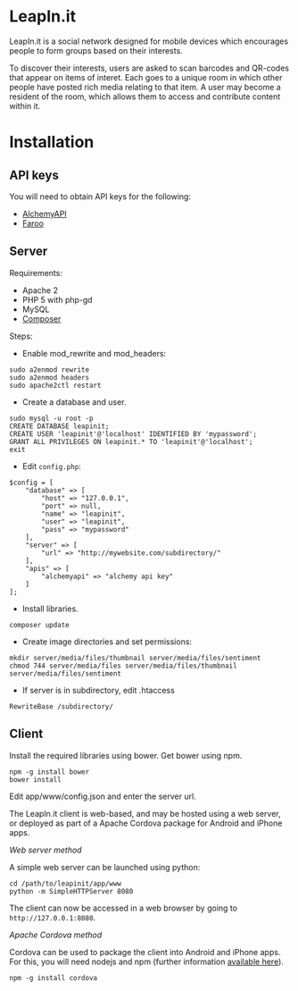 LeapIn.it
=========

LeapIn.it is a social network designed for mobile devices which encourages people to form groups based on their interests.

To discover their interests, users are asked to scan barcodes and QR-codes that appear on items of interet. Each goes to a unique room in which other people have posted rich media relating to that item. A user may become a resident of the room, which allows them to access and contribute content within it.


Installation
============


API keys
--------
You will need to obtain API keys for the following:
* [AlchemyAPI](http://www.alchemyapi.com/)
* [Faroo](http://www.faroo.com/)

Server
------

Requirements:
* Apache 2
* PHP 5 with php-gd
* MySQL
* [Composer](https://getcomposer.org/download/)

Steps:
* Enable mod_rewrite and mod_headers:
```
sudo a2enmod rewrite
sudo a2enmod headers
sudo apache2ctl restart
```
* Create a database and user.
```
sudo mysql -u root -p
CREATE DATABASE leapinit;
CREATE USER 'leapinit'@'localhost' IDENTIFIED BY 'mypassword';
GRANT ALL PRIVILEGES ON leapinit.* TO 'leapinit'@'localhost';
exit
```
* Edit `config.php`:
```
$config = [
	"database" => [
		"host" => "127.0.0.1",
		"port" => null,
		"name" => "leapinit",
		"user" => "leapinit",
		"pass" => "mypassword"
	],
	"server" => [
		"url" => "http://mywebsite.com/subdirectory/"
	],
	"apis" => [
		"alchemyapi" => "alchemy api key"
	]
];
```
* Install libraries.
```
composer update
``` 
* Create image directories and set permissions:
```
mkdir server/media/files/thumbnail server/media/files/sentiment
chmod 744 server/media/files server/media/files/thumbnail server/media/files/sentiment
```
* If server is in subdirectory, edit .htaccess
```
RewriteBase /subdirectory/
```


Client
------

Install the required libraries using bower. Get bower using npm.

```
npm -g install bower
bower install
```

Edit app/www/config.json and enter the server url.

The LeapIn.it client is web-based, and may be hosted using a web server, or deployed as part of a Apache Cordova package for Android and iPhone apps.

_Web server method_

A simple web server can be launched using python:

```
cd /path/to/leapinit/app/www
python -m SimpleHTTPServer 8080
```

The client can now be accessed in a web browser by going to `http://127.0.0.1:8080`.


_Apache Cordova method_

Cordova can be used to package the client into Android and iPhone apps. For this, you will need nodejs and npm (further information [available here](http://cordova.apache.org/docs/en/3.4.0/guide_cli_index.md.html#The%20Command-Line%20Interface)).

```
npm -g install cordova
```
